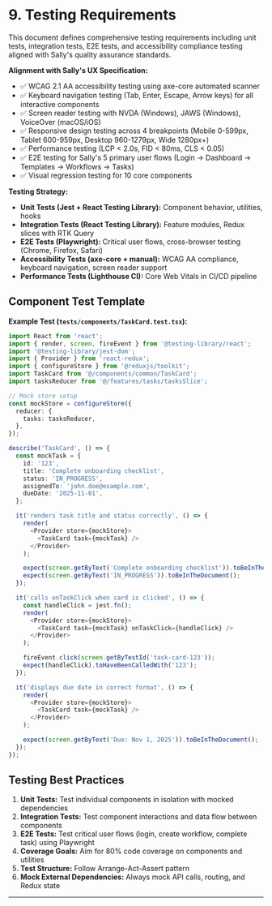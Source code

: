 # 9. Testing Requirements

This document defines comprehensive testing requirements including unit tests, integration tests, E2E tests, and accessibility compliance testing aligned with Sally's quality assurance standards.

**Alignment with Sally's UX Specification:**
- ✅ WCAG 2.1 AA accessibility testing using axe-core automated scanner
- ✅ Keyboard navigation testing (Tab, Enter, Escape, Arrow keys) for all interactive components
- ✅ Screen reader testing with NVDA (Windows), JAWS (Windows), VoiceOver (macOS/iOS)
- ✅ Responsive design testing across 4 breakpoints (Mobile 0-599px, Tablet 600-959px, Desktop 960-1279px, Wide 1280px+)
- ✅ Performance testing (LCP < 2.0s, FID < 80ms, CLS < 0.05)
- ✅ E2E testing for Sally's 5 primary user flows (Login → Dashboard → Templates → Workflows → Tasks)
- ✅ Visual regression testing for 10 core components

**Testing Strategy:**
- **Unit Tests (Jest + React Testing Library):** Component behavior, utilities, hooks
- **Integration Tests (React Testing Library):** Feature modules, Redux slices with RTK Query
- **E2E Tests (Playwright):** Critical user flows, cross-browser testing (Chrome, Firefox, Safari)
- **Accessibility Tests (axe-core + manual):** WCAG AA compliance, keyboard navigation, screen reader support
- **Performance Tests (Lighthouse CI):** Core Web Vitals in CI/CD pipeline

## Component Test Template

**Example Test (`tests/components/TaskCard.test.tsx`):**

```typescript
import React from 'react';
import { render, screen, fireEvent } from '@testing-library/react';
import '@testing-library/jest-dom';
import { Provider } from 'react-redux';
import { configureStore } from '@reduxjs/toolkit';
import TaskCard from '@/components/common/TaskCard';
import tasksReducer from '@/features/tasks/tasksSlice';

// Mock store setup
const mockStore = configureStore({
  reducer: {
    tasks: tasksReducer,
  },
});

describe('TaskCard', () => {
  const mockTask = {
    id: '123',
    title: 'Complete onboarding checklist',
    status: 'IN_PROGRESS',
    assignedTo: 'john.doe@example.com',
    dueDate: '2025-11-01',
  };

  it('renders task title and status correctly', () => {
    render(
      <Provider store={mockStore}>
        <TaskCard task={mockTask} />
      </Provider>
    );

    expect(screen.getByText('Complete onboarding checklist')).toBeInTheDocument();
    expect(screen.getByText('IN_PROGRESS')).toBeInTheDocument();
  });

  it('calls onTaskClick when card is clicked', () => {
    const handleClick = jest.fn();
    render(
      <Provider store={mockStore}>
        <TaskCard task={mockTask} onTaskClick={handleClick} />
      </Provider>
    );

    fireEvent.click(screen.getByTestId('task-card-123'));
    expect(handleClick).toHaveBeenCalledWith('123');
  });

  it('displays due date in correct format', () => {
    render(
      <Provider store={mockStore}>
        <TaskCard task={mockTask} />
      </Provider>
    );

    expect(screen.getByText('Due: Nov 1, 2025')).toBeInTheDocument();
  });
});
```

## Testing Best Practices

1. **Unit Tests:** Test individual components in isolation with mocked dependencies
2. **Integration Tests:** Test component interactions and data flow between components
3. **E2E Tests:** Test critical user flows (login, create workflow, complete task) using Playwright
4. **Coverage Goals:** Aim for 80% code coverage on components and utilities
5. **Test Structure:** Follow Arrange-Act-Assert pattern
6. **Mock External Dependencies:** Always mock API calls, routing, and Redux state

---
